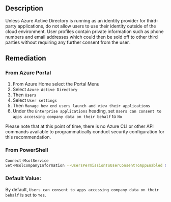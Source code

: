 ## Description

Unless Azure Active Directory is running as an identity provider for third-party applications, do not allow users to use their identity outside of the cloud environment. User profiles contain private information such as phone numbers and email addresses which could then be sold off to other third parties without requiring any further consent from the user.

## Remediation

### From Azure Portal

  1. From Azure Home select the Portal Menu
  2. Select `Azure Active Directory`
  3. Then `Users`
  4. Select `User settings`
  5. Then `Manage how end users launch and view their applications`
  6. Under the `Enterprise applications` heading, set `Users can consent to apps accessing company data on their behalf` to `No`

Please note that at this point of time, there is no Azure CLI or other API commands available to programmatically conduct security configuration for this recommendation.

### From PowerShell

```bash
Connect-MsolService
Set-MsolCompanyInformation --UsersPermissionToUserConsentToAppEnabled $False
```

### Default Value:

By default, `Users can consent to apps accessing company data on their behalf` is set to `Yes`.